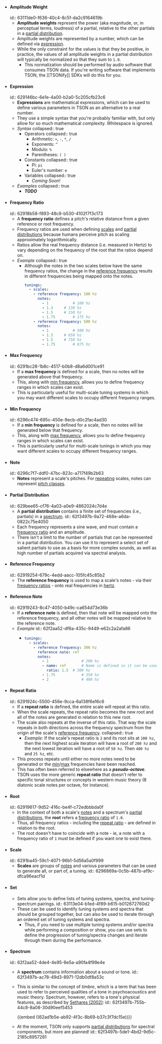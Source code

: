 - #### Amplitude Weight
  id:: 63111de0-f636-40c4-8c5f-da2c9164619b
	- **Amplitude weights** represent the power (aka magnitude, or, in perceptual terms, loudness) of a partial, relative to the other partials in a [partial distribution](((629bee65-cf76-4a03-a0e9-4862024c7d4e))).
	- Amplitude weights are represented by a number, which can be defined via [expression](((629146bc-6e1e-4a00-b2a0-5c205cfb23c6))).
	- While the only constraint for the values is that they be positive, in practice, the values of all amplitude weights in a partial distribution will typically be normalized so that they sum to `1.0`.
		- This normalization should be performed by audio software that consumes TSON data. If you're writing software that implements TSON, the [[TSONify]] SDKs will do this for you.
- #### Expression
  id:: 629146bc-6e1e-4a00-b2a0-5c205cfb23c6
	- **Expressions** are mathematical expressions, which can be used to define various parameters in TSON as an alternative to a real number.
	- They use a simple syntax that you're probably familiar with, but only allow for so much mathematical complexity. Whitespace is ignored.
	- *Syntax*
	  collapsed:: true
		- Operators
		  collapsed:: true
			- Arithmetic: `+`, `-`, `*`, `/`
			- Exponents: `^`
			- Modulo: `%`
			- Parentheses: `( )`
		- Constants
		  collapsed:: true
			- Pi: `pi`
			- Euler's number: `e`
		- Variables
		  collapsed:: true
			- *Coming Soon!*
	- *Examples*
	  collapsed:: true
		- ***TODO***
- #### Frequency Ratio
  id:: 62918b58-f893-48c9-b530-4102f7f3c173
	- A **frequency ratio** defines a pitch's relative distance from a given reference or root frequency.
	- Frequency ratios are used when defining [scales](((6291ba45-59c1-4071-96b1-5d56a5a0f999))) and [partial distributions](((629bee65-cf76-4a03-a0e9-4862024c7d4e))) because humans perceive pitch as scaling approximately logarithmically.
	- Ratios allow the real frequency distance (i.e. measured in Hertz) to vary depending on the  frequency of the root that the ratios depend on.
	- *Example*
	  collapsed:: true
		- Although the notes in the two scales below have the same frequency ratios, the change in the [reference frequency](((62919254-679c-4edd-aacc-105fc45c85b2))) results in different frequencies being mapped onto the notes.
		  ```yaml
		  tunings:
		    - scales:
		      - reference frequency: 100 hz
		        notes:
		          - 1			# 100 hz
		          - 1.3		# 130 hz
		          - 1.5		# 150 hz
		          - 1.75		# 175 hz
		      - reference frequency: 500 hz
		        notes:
		          - 1			# 500 hz
		          - 1.3		# 650 hz
		          - 1.5		# 750 hz
		          - 1.75		# 875 hz
		  ```
- #### Max Frequency
  id:: 6291bc28-1b8c-4517-b0b8-d8a6d001ce91
	- If a **max frequency** is defined for a scale, then no notes will be generated above that frequency.
	- This, along with [min frequency](((6296c474-695c-450e-9ecb-d0c2fac4ad30))), allows you to define frequency ranges in which scales can exist.
	- This is particularly useful for multi-scale tuning systems in which you may want different scales to occupy different frequency ranges.
- #### Min Frequency
  id:: 6296c474-695c-450e-9ecb-d0c2fac4ad30
	- If a **min frequency** is defined for a scale, then no notes will be generated below that frequency.
	- This, along with [max frequency](((6291bc28-1b8c-4517-b0b8-d8a6d001ce91))), allows you to define frequency ranges in which scales can exist.
	- This is particularly useful for multi-scale tunings in which you may want different scales to occupy different frequency ranges.
- #### Note
  id:: 6296c7f7-ddf0-47bc-823c-a717f49b2b63
	- **Notes** represent a scale's pitches. For [repeating](((6291924c-5500-456e-9cca-6a138f6e16c6))) scales, notes can represent [pitch classes]((https://en.wikipedia.org/wiki/Pitch_class)).
- #### Partial Distribution
  id:: 629bee65-cf76-4a03-a0e9-4862024c7d4e
	- A **partial distribution** contains a finite set of frequencies (i.e., partials) in a [spectrum](((62f2aa52-4de4-4e95-8e5a-a90fa4f99e4e))).
	  id:: 62f3497b-9a72-468e-a6da-0822c75e4050
	- Each frequency represents a sine wave, and must contain a [frequency ratio](((62918b58-f893-48c9-b530-4102f7f3c173))) and an amplitude.
	- There isn't a limit to the number of partials that can be represented in a partial distribution. You can use it to represent a select set of salient partials to use as a basis for more complex sounds, as well as high number of partials acquired via spectral analysis.
- #### Reference Frequency
  id:: 62919254-679c-4edd-aacc-105fc45c85b2
	- The **reference frequency** is used to map a scale's notes - via their [frequency ratios](((62918b58-f893-48c9-b530-4102f7f3c173))) - onto real frequencies in [hertz]((https://en.m.wikipedia.org/wiki/Hertz)).
- #### Reference Note
  id:: 62919243-8c47-4050-b49c-ca654d73e36b
	- If a **reference note** is defined, then that note will be mapped onto the reference frequency, and all other notes will be mapped relative to the reference note.
	- *Example*
	  id:: 62f2aa52-df6a-435c-9449-e62c2a2afa86
		- ```yaml
		  tunings:
		    - scales:
		      - reference frequency: 300 hz
		        reference note: ref
		        notes:
		          - 1				# 200 hz
		          - name: ref		# Name is defined so it can be used as a reference note
		            ratio: 1.5	# 300 hz
		          - 1.75			# 350 hz
		          - 2				# 400 hz
		  ```
- #### Repeat Ratio
  id:: 6291924c-5500-456e-9cca-6a138f6e16c6
	- If a **repeat ratio** is defined, the entire scale will repeat at this ratio.
	- When the scale repeats, the repeat ratio becomes the new root and all of the notes are generated in relation to this new root.
	- The scale also repeats at the inverse of this ratio. That way the scale repeats in both directions across the frequency spectrum from the origin of the scale's [reference frequency](((62919254-679c-4edd-aacc-105fc45c85b2))).
	  collapsed:: true
		- *Example:* If the scale's repeat ratio is `2` and its root sits at `100 hz`, then the next highest scale iteration will have a root of `200 hz` and the next lowest iteration will have a root of `50 hz`. Then `400 hz` and `25 hz`, etc.
	- This process repeats until either no more notes need to be generated or the [min](((6296c474-695c-450e-9ecb-d0c2fac4ad30)))/[max](((6291bc28-1b8c-4517-b0b8-d8a6d001ce91))) frequencies have been reached.
	- This has often been referred to elsewhere as a ***pseudo-octave***. TSON uses the more generic **repeat ratio** that doesn't refer to specific tonal structures or concepts in western music theory (8 diatonic scale notes per octave, for instance).
- #### Root
  id:: 62919617-9d52-416c-be4f-c72edbbbda0f
	- In the context of both a scale's [notes](((6296c7f7-ddf0-47bc-823c-a717f49b2b63))) and a spectrum's [partial distributions](((629bee65-cf76-4a03-a0e9-4862024c7d4e))), the **root** refers a [frequency ratio](((62918b58-f893-48c9-b530-4102f7f3c173))) of `1.0`.
	- Thus, all frequency ratios - including the [repeat ratio](((6291924c-5500-456e-9cca-6a138f6e16c6))) - are defined in relation to the root.
	- The root doesn't have to coincide with a note - ie, a note with a frequency ratio of `1` must be defined if you want one to exist there.
- #### Scale
  id:: 6291ba45-59c1-4071-96b1-5d56a5a0f999
	- **Scales** are groups of [notes](((6296c7f7-ddf0-47bc-823c-a717f49b2b63))) and various parameters that can be used to generate all, or part of, a tuning.
	  id:: 6296869a-0c5b-487b-af9c-dfca96eacf1d
- #### Set
	- Sets allow you to define lists of tuning systems, spectra, and tuning-spectrum pairings.
	  id:: 63113e04-b1ed-4f89-b615-b012672760d2
	- These can be used to identify tuning systems and spectra that should be grouped together, but can also be used to iterate through an ordered set of tuning systems and spectra.
		- Thus, if you need to use multiple tuning systems and/or spectra while performing a composition or show, you can use sets to define the progression of tuning/spectra changes and iterate through them during the performance.
- #### Spectrum
  id:: 62f2aa52-4de4-4e95-8e5a-a90fa4f99e4e
	- A **spectrum** contains information about a sound or tone.
	  id:: 62f3497b-ac78-49d3-8971-12db0df8a53c
	- This is similar to the concept of *timbre*, which is a term that has been used to refer to perceived qualities of a tone in psychoacoustics and music theory. Spectrum, however, refers to a tone's physical features, as described by [Sethares (2002)](((62ad1af1-aab8-4080-bf6c-32dfe11b7fb4))):
	  id:: 62f3497b-755b-44c8-8a08-30d90eef5453
	  
	  {{embed ((62ad1b5e-ab92-4f3c-8b69-b37c3f7dc15e))}}
	- At the moment, TSON only supports [partial distributions](((629bee65-cf76-4a03-a0e9-4862024c7d4e))) for spectral components, but more are planned!
	  id:: 62f3497b-5de1-4bd2-9d5c-2185c8957281